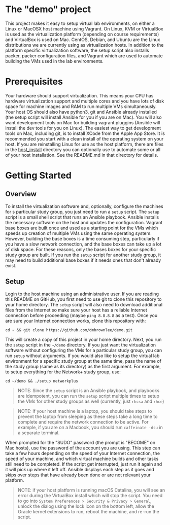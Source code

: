 # The "demo" project
This project makes it easy to setup virtual lab environments, on either a Linux or MacOSX host machine using Vagrant.  On Linux, KVM or VirtualBox is used as the virtualization platform (depending on course requirements) and VirtualBox is used on Mac.  CentOS, Debian, and Ubuntu are the Linux distributions we are currently using as virtualization hosts.  In addition to the platform specific virtualization software, the setup script also installs packer, packer configuration files, and Vagrant which are used to automate building the VMs used in the lab environments.

# Prerequisites
Your hardware should support virtualization. This means your CPU has hardware virtualization support and multiple cores and you have lots of disk space for machine images and RAM to run multiple VMs simultaneously.  Your host OS should also have python3, git and Ansible already installed (the setup script will install Ansible for you if you are on Mac).  You will also want development tools on Mac for building vagrant pluggins (Ansible will install the dev tools for you on Linux).  The easiest way to get development tools on Mac, including git, is to install XCode from the Apple App Store.  It is recommended you start with a clean install of the operating system on your host.  If you are reinstalling Linux for use as the host platform, there are files in the [host_install](https://github.com/dmbrownlee/demo/tree/master/host_install) directory you can optionally use to automate some or all of your host installation. See the README.md in that directory for details.

# Getting Started
## Overview
To install the virtualization software and, optionally, configure the machines for s particular study group, you just need to run a ```setup``` script.  The ```setup``` script is a small shell script that runs an Ansible playbook.  Ansible installs the necessary software on the host and updates the configuration. Vagrant base boxes are built once and used as a starting point for the VMs which speeds up creation of multiple VMs using the same operating system.  However, building the base boxes is a time consuming step, particularly if you have a slow network connection, and the base boxes can take up a lot of disk space. For these reasons, only the bases boxes for your specific study group are built.  If you run the ```setup``` script for another study group, it may need to build additional base boxes if it needs ones that don't already exist.

## Setup
Login to the host machine using an administrative user. If you are reading this README on GitHub, you first need to use git to clone this repository to your home directory. The ```setup``` script will also need to download additional files from the Internet so make sure your host has a reliable Internet connection before proceeding (maybe ```ping 8.8.8.8``` as a test).  Once you are sure your Internet connection works, clone this repository with:
```
cd ~ && git clone https://github.com/dmbrownlee/demo.git
```
This will create a copy of this project in your home directory.  Next, you run the ```setup``` script in the ```~/demo``` directory.  If you just want the virtualization software without configuring the VMs for a particular study group, you can run ```setup``` without arguments.  If you would also like to setup the virtual lab environment for a specific study group at the same time, pass the name of the study group (same as its directory) as the first argument.  For example, to setup everything for the Network+ study group, use:
```
cd ~/demo && ./setup networkplus
```
> NOTE: Since the ```setup``` script is an Ansible playbook, and playbooks are idempotent, you can run the ```setup``` script multiple times to setup the VMs for other study groups as well (currently, just ```rhcsa``` and ```rhce```)

> NOTE: If your host machine is a laptop, you should take steps to prevent the laptop from sleeping as these steps take a long time to complete and require the network connection to be active.  For example, if you are on a Macbook, you should run ```caffeinate -dsu``` in a separate terminal.

When prompted for the "SUDO" password (the prompt is "BECOME" on Mac hosts), use the password of the account you are using.  This step can take a few hours depending on the speed of your Internet connection, the speed of your machine, and which virtual machine builds and other tasks still need to be completed.  If the script get interrupted, just run it again and it will pick up where it left off.  Ansible displays each step as it goes and skips over steps that have already been done or are not relevant your platform.

> NOTE: if your host platform is running macOS Catalina, you will see an error during the VirtualBox install which will stop the script.  You need to go into ```System Preferences > Security & Privacy > General```, unlock the dialog using the lock icon on the bottom left, allow the Oracle kernel extensions to run, reboot the machine, and re-run the script.

